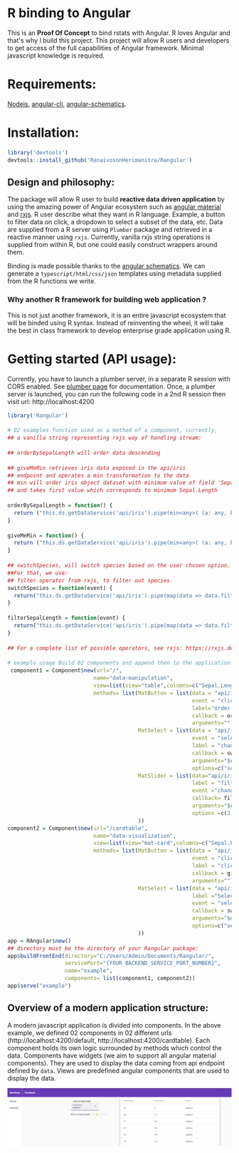 # R binding to Angular
This is an **Proof Of Concept** to bind rstats with Angular. R loves Angular and that's why I build this project.
This project will allow R users and developers to get access of the full capabilities of Angular framework. Minimal javascript knowledge is required.

# Requirements:

[Nodejs](https://nodejs.org/en/download/), [angular-cli](https://angular.io/cli), [angular-schematics](https://blog.angular.io/schematics-an-introduction-dc1dfbc2a2b2).

# Installation:

```r
library('devtools')
devtools::install_github('RanaivosonHerimanitra/Rangular')
```


## Design and philosophy:

The package will allow R user to build **reactive data driven application** by using the amazing power of Angular ecosystem such as [angular material](https://material.angular.io/components/categories) and [rxjs](https://rxjs-dev.firebaseapp.com/). 
R user describe what they want in R language. Example, a button to filter data on click, a dropdown to select a subset of the data, etc. Data are supplied from a R server using `Plumber` package and retrieved in a reactive manner using `rxjs`. Currently, vanilla rxjs string operations is supplied from within R, but one could easily construct wrappers around them.

Binding is made possible thanks to the [angular schematics](https://angular.io/guide/schematics).  We can generate a `typescript/html/css/json` templates using metadata supplied from the R functions we write.

### Why another R framework for building web application ?

This is not just another framework, it is an entire javascript ecosystem that will be binded using R syntax. Instead of reinventing the wheel, it will take the best in class framework to develop enterprise grade application using R. 

# Getting started (API usage):

Currently, you have to launch a plumber server, in a separate R session with CORS enabled. See [plumber page](https://www.rplumber.io/) for documentation. Once, a plumber server is launched, you can run the following code in a 2nd R session then visit url: http://localhost:4200

```r
library('Rangular')

# 02 examples function used as a method of a component, currently, 
## a vanilla string representing rxjs way of handling stream:

## orderBySepalLength will order data descending 

## giveMeMin retrieves iris data exposed in the api/iris
## endpoint and operates a min transformation to the data
## min will order iris object dataset with minimum value of field 'Sepal.Length'.
## and takes first value which corresponds to minimum Sepal.Length

orderBySepalLength = function() {
  return ("this.ds.getDataService('api/iris').pipe(min<any>( (a: any, b: any) => a['Sepal.Length'] < b['Sepal.Length'] ? -1 : 1)).subscribe((data: any) => this.data = data)")
}

giveMeMin = function() {
  return ("this.ds.getDataService('api/iris').pipe(min<any>( (a: any, b: any) => a['Sepal.Length'] < b['Sepal.Length'] ? -1 : 1), take(1)).subscribe((data: any) => this.data = data)")
}

## switchSpecies, will switch species based on the user chosen option. 
##For that, we use:
## filter operator from rxjs, to filter out species.
switchSpecies = function(event) {
  return("this.ds.getDataService('api/iris').pipe(map(data => data.filter(x => x['Species'] === event.value))).subscribe((data: any) => this.data = data)")
}

filterSepalLength = function(event) {
  return("this.ds.getDataService('api/iris').pipe(map(data => data.filter(x => x['Sepal.Length'] >= event.value))).subscribe((data: any) => this.data = data)")
}

## For a complete list of possible operators, see rxjs: https://rxjs.dev/api/operators

# example usage Build 02 components and append then to the application:
 component1 = Component$new(url="/",
                           name="data-manipulation",
                           view=list(view="table",columns=c("Sepal.Length","Petal.Length","Species")),
                           methods= list(MatButton = list(data = "api/iris",
                                                          event = "click",
                                                          label="order by sepal length",
                                                          callback = orderBySepalLength,
                                                          arguments=""),
                                         MatSelect = list(data = "api/iris",
                                                          event = "selectionChange",
                                                          label = "change specy",
                                                          callback = switchSpecies,
                                                          arguments="$event",
                                                          options=c("setosa","versicolor","virginica")),
                                         MatSlider = list(data="api/iris",
                                                          label = "filter by sepal length",
                                                          event ="change",
                                                          callback= filterSepalLength,
                                                          arguments="$event",
                                                          options =c(3,10,0.5))
                                         ))
component2 = Component$new(url="/cardtable",
                           name="data-visualization",
                           view=list(view="mat-card",columns=c("Sepal.Length","Petal.Length","Species")),
                           methods= list(MatButton = list(data = "api/iris",
                                                          event = "click",
                                                          label = "click me for minimum",
                                                          callback = giveMeMin,
                                                          arguments=""),
                                         MatSelect = list(data = "api/iris",
                                                          label ="Select a specy",
                                                          event = "selectionChange",
                                                          callback = switchSpecies,
                                                          arguments="$event",
                                                          options=c("setosa","versicolor","virginica"))
                                         ))
app = RAngular$new()
## directory must be the directory of your Rangular package:
app$buildFrontEnd(directory="C:/Users/Admin/Documents/Rangular/",
                  servicePort="{YOUR_BACKEND_SERVICE_PORT_NUMBER}",
                  name="example", 
                  components= list(component1, component2))
app$serve("example")
```

## Overview of a modern application structure:

A modern javascript application is divided into components. In the above example, we defined 02 components in 02 different urls (http://localhost:4200/default, http://localhost:4200/cardtable). Each component holds its own logic surrounded by methods which control the data. Components have widgets (we aim to support all angular material components). They are used to display the data coming from api endpoint defined by `data`.
Views are predefined angular components that are used to display the data.

![alt text](EarlyPreview.PNG "preview")
